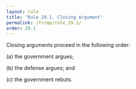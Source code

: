 ```yaml
---
layout: rule
title: "Rule 29.1. Closing Argument"
permalink: /frcmp/rule_29.1/
order: 29.1
---
```


Closing arguments proceed in the following order:


(a) the government argues;


(b) the defense argues; and


(c) the government rebuts.
